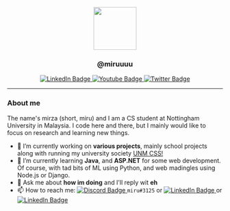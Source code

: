 <div id="header" align="center">
  <img src="https://media.giphy.com/media/XxmK7dzlBRAYbMsRe8/giphy.gif" width="100">
</div>

<h3 align="center"><strong>@miruuuu</strong></h3>

<div id="badges" align="center">
  <a href="http://linkedin.com/in/mirzahidayat">
    <img src="https://img.shields.io/badge/LinkedIn-blue?style=flat-square&logo=linkedin&logoColor=white" alt="LinkedIn Badge"/>
  </a>
  <a href="https://www.instagram.com/ybmirz/">
    <img src="https://img.shields.io/badge/Instagram-cd486b?style=flat-square&logo=youtube&logoColor=white" alt="Youtube Badge"/>
  </a>
  <a href="https://www.twitter.com/xenonial_san">
    <img src="https://img.shields.io/badge/Twitter-blue?style=flat-square&logo=twitter&logoColor=white" alt="Twitter Badge"/>
  </a>
</div>
<div align="center">
<img src="https://komarev.com/ghpvc/?username=ybmirz&style=flat-square&color=red" alt=""/>
</div>

---

### About me
The name's mirza (short, miru) and I am a CS student at Nottingham University in Malaysia. I code here and there, but I mainly would like to focus on research and learning new things.

- 🔭 I’m currently working on **various projects**, mainly school projects along with running my university society [UNM CSS!](https://github.com/UoN-Computer-Science-Society)
- 🌱 I’m currently learning **Java**, and **ASP.NET** for some web development. Of course, with tad bits of ML using Python, and web madingles using Node.js or Django.
- 💬 Ask me about **how im doing** and I'll reply wit **eh**
- 📫 How to reach me: <a href="https://discord.com/channels/@574558925224017920">
    <img src="https://img.shields.io/badge/Discord-7289da?style=flat-square&logo=discord&logoColor=white" alt="Discord Badge"/>
  </a> `miru#3125` or <a href="http://linkedin.com/in/mirzahidayat">
    <img src="https://img.shields.io/badge/LinkedIn-blue?style=flat-square&logo=linkedin&logoColor=white" alt="LinkedIn Badge"/>
  </a> or <a href="mailto:ybmirz.freelance@gmail.com?subject=[GitHub Reference] Hey there!">
    <img src="https://img.shields.io/badge/e-mail-blue?style=flat-square&logo=mail&logoColor=white" alt="LinkedIn Badge"/>
  </a>

